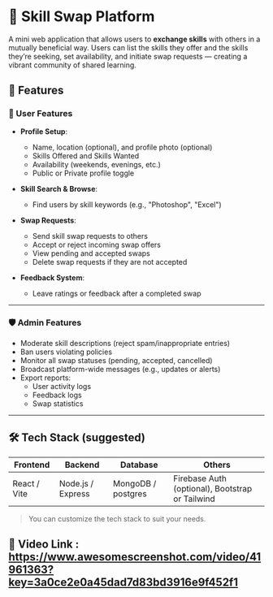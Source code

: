 # 🤝 Skill Swap Platform

A mini web application that allows users to **exchange skills** with others in a mutually beneficial way. Users can list the skills they offer and the skills they’re seeking, set availability, and initiate swap requests — creating a vibrant community of shared learning.

## 🌟 Features

### 👤 User Features
- **Profile Setup**:
  - Name, location (optional), and profile photo (optional)
  - Skills Offered and Skills Wanted
  - Availability (weekends, evenings, etc.)
  - Public or Private profile toggle

- **Skill Search & Browse**:
  - Find users by skill keywords (e.g., "Photoshop", "Excel")

- **Swap Requests**:
  - Send skill swap requests to others
  - Accept or reject incoming swap offers
  - View pending and accepted swaps
  - Delete swap requests if they are not accepted

- **Feedback System**:
  - Leave ratings or feedback after a completed swap

---

### 🛡️ Admin Features
- Moderate skill descriptions (reject spam/inappropriate entries)
- Ban users violating policies
- Monitor all swap statuses (pending, accepted, cancelled)
- Broadcast platform-wide messages (e.g., updates or alerts)
- Export reports:
  - User activity logs
  - Feedback logs
  - Swap statistics

---

## 🛠️ Tech Stack (suggested)

| Frontend        | Backend         | Database       | Others          |
|----------------|----------------|----------------  |-----------------|
| React / Vite   | Node.js / Express | MongoDB / postgres     | Firebase Auth (optional), Bootstrap or Tailwind |

> You can customize the tech stack to suit your needs.


## 🚀 Video Link : https://www.awesomescreenshot.com/video/41961363?key=3a0ce2e0a45dad7d83bd3916e9f452f1
